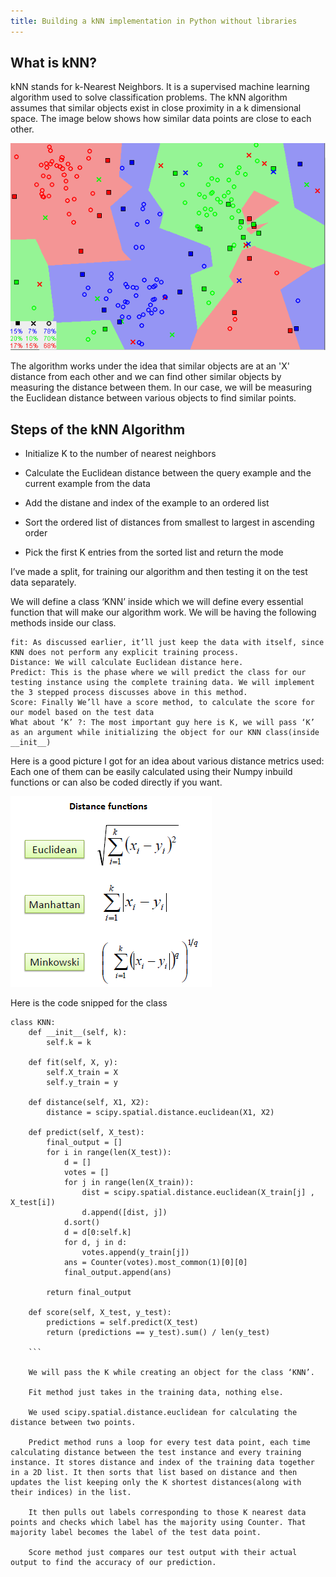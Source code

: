 ```yaml
---
title: Building a kNN implementation in Python without libraries
---
```


## What is kNN?

kNN stands for k-Nearest Neighbors. It is a supervised machine learning algorithm used to solve classification problems. The kNN algorithm assumes that similar objects exist in close proximity in a k dimensional space. The image below shows how similar data points are close to each other. 


![kNN Image](/assets/knn.png "kNN Image")

The algorithm works under the idea that similar objects are at an 'X' distance from each other and we can find other similar objects by measuring the distance between them. In our case, we will be measuring the Euclidean distance between various objects to find similar points.

## Steps of the kNN Algorithm

- Initialize K to the number of nearest neighbors

- Calculate the Euclidean distance between the query example and the current example from the data

- Add the distane and index of the example to an ordered list

- Sort the ordered list of distances from smallest to largest in ascending order

- Pick the first K entries from the sorted list and return the mode

I’ve made a split, for training our algorithm and then testing it on the test data separately.

We will define a class ‘KNN’ inside which we will define every essential function that will make our algorithm work. We will be having the following methods inside our class.

    fit: As discussed earlier, it’ll just keep the data with itself, since KNN does not perform any explicit training process.
    Distance: We will calculate Euclidean distance here.
    Predict: This is the phase where we will predict the class for our testing instance using the complete training data. We will implement the 3 stepped process discusses above in this method.
    Score: Finally We’ll have a score method, to calculate the score for our model based on the test data
    What about ‘K’ ?: The most important guy here is K, we will pass ‘K’ as an argument while initializing the object for our KNN class(inside __init__)

Here is a good picture I got for an idea about various distance metrics used:
Each one of them can be easily calculated using their Numpy inbuild functions or can also be coded directly if you want.

![Distance Image](/assets/distance.png "Distance Formulae")

Here is the code snipped for the class

```
class KNN:
    def __init__(self, k):
        self.k = k
        
    def fit(self, X, y):
        self.X_train = X
        self.y_train = y
        
    def distance(self, X1, X2):
        distance = scipy.spatial.distance.euclidean(X1, X2)
    
    def predict(self, X_test):
        final_output = []
        for i in range(len(X_test)):
            d = []
            votes = []
            for j in range(len(X_train)):
                dist = scipy.spatial.distance.euclidean(X_train[j] , X_test[i])
                d.append([dist, j])
            d.sort()
            d = d[0:self.k]
            for d, j in d:
                votes.append(y_train[j])
            ans = Counter(votes).most_common(1)[0][0]
            final_output.append(ans)
            
        return final_output
    
    def score(self, X_test, y_test):
        predictions = self.predict(X_test)
        return (predictions == y_test).sum() / len(y_test)
    
    ```

    We will pass the K while creating an object for the class ‘KNN’.

    Fit method just takes in the training data, nothing else.

    We used scipy.spatial.distance.euclidean for calculating the distance between two points.

    Predict method runs a loop for every test data point, each time calculating distance between the test instance and every training instance. It stores distance and index of the training data together in a 2D list. It then sorts that list based on distance and then updates the list keeping only the K shortest distances(along with their indices) in the list.

    It then pulls out labels corresponding to those K nearest data points and checks which label has the majority using Counter. That majority label becomes the label of the test data point.

    Score method just compares our test output with their actual output to find the accuracy of our prediction.

    